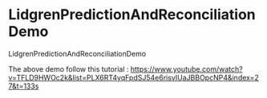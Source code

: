 # LidgrenPredictionAndReconciliationDemo
LidgrenPredictionAndReconciliationDemo

The above demo follow this tutorial : https://www.youtube.com/watch?v=TFLD9HWOc2k&list=PLX6RT4yqFpdSJ54e6risvIUaJBBOpcNP4&index=27&t=133s
